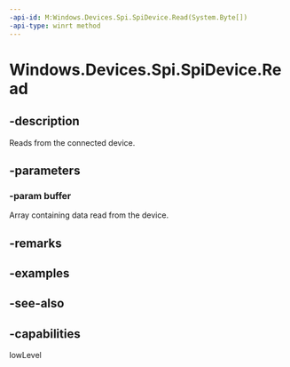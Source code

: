 ```yaml
---
-api-id: M:Windows.Devices.Spi.SpiDevice.Read(System.Byte[])
-api-type: winrt method
---
```


<!-- Method syntax
public void Read(System.Byte[] buffer)
-->

# Windows.Devices.Spi.SpiDevice.Read

## -description
Reads from the connected device.

## -parameters
### -param buffer
Array containing data read from the device.

## -remarks

## -examples

## -see-also


## -capabilities
lowLevel
